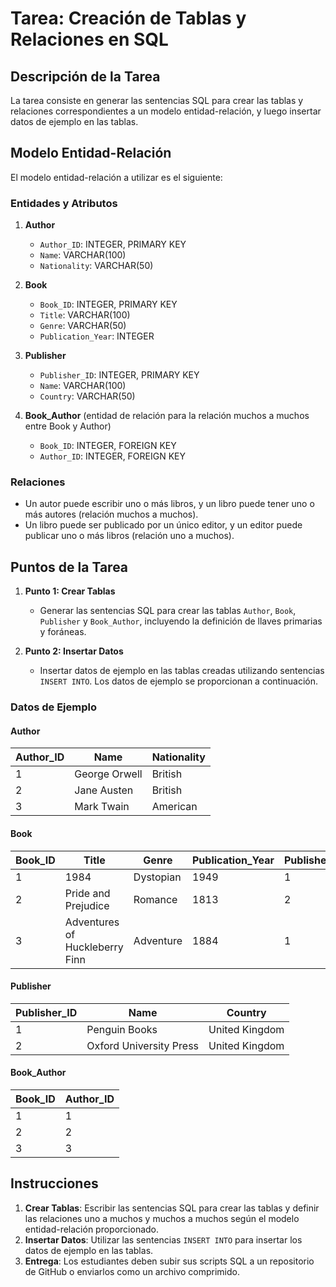 # Tarea: Creación de Tablas y Relaciones en SQL

## Descripción de la Tarea
La tarea consiste en generar las sentencias SQL para crear las tablas y relaciones correspondientes a un modelo entidad-relación, y luego insertar datos de ejemplo en las tablas.

## Modelo Entidad-Relación
El modelo entidad-relación a utilizar es el siguiente:

### Entidades y Atributos

1. **Author**
   - `Author_ID`: INTEGER, PRIMARY KEY
   - `Name`: VARCHAR(100)
   - `Nationality`: VARCHAR(50)

2. **Book**
   - `Book_ID`: INTEGER, PRIMARY KEY
   - `Title`: VARCHAR(100)
   - `Genre`: VARCHAR(50)
   - `Publication_Year`: INTEGER

3. **Publisher**
   - `Publisher_ID`: INTEGER, PRIMARY KEY
   - `Name`: VARCHAR(100)
   - `Country`: VARCHAR(50)

4. **Book_Author** (entidad de relación para la relación muchos a muchos entre Book y Author)
   - `Book_ID`: INTEGER, FOREIGN KEY
   - `Author_ID`: INTEGER, FOREIGN KEY

### Relaciones

- Un autor puede escribir uno o más libros, y un libro puede tener uno o más autores (relación muchos a muchos).
- Un libro puede ser publicado por un único editor, y un editor puede publicar uno o más libros (relación uno a muchos).

## Puntos de la Tarea

1. **Punto 1: Crear Tablas**
   - Generar las sentencias SQL para crear las tablas `Author`, `Book`, `Publisher` y `Book_Author`, incluyendo la definición de llaves primarias y foráneas.

2. **Punto 2: Insertar Datos**
   - Insertar datos de ejemplo en las tablas creadas utilizando sentencias `INSERT INTO`. Los datos de ejemplo se proporcionan a continuación.

### Datos de Ejemplo

#### Author
| Author_ID | Name          | Nationality |
|-----------|---------------|-------------|
| 1         | George Orwell | British     |
| 2         | Jane Austen   | British     |
| 3         | Mark Twain    | American    |

#### Book
| Book_ID | Title                        | Genre      | Publication_Year | Publisher_ID |
|---------|------------------------------|------------|------------------|--------------|
| 1       | 1984                         | Dystopian  | 1949             | 1            |
| 2       | Pride and Prejudice          | Romance    | 1813             | 2            |
| 3       | Adventures of Huckleberry Finn | Adventure  | 1884             | 1            |

#### Publisher
| Publisher_ID | Name                    | Country        |
|--------------|-------------------------|----------------|
| 1            | Penguin Books           | United Kingdom |
| 2            | Oxford University Press | United Kingdom |

#### Book_Author
| Book_ID | Author_ID |
|---------|-----------|
| 1       | 1         |
| 2       | 2         |
| 3       | 3         |

## Instrucciones
1. **Crear Tablas**: Escribir las sentencias SQL para crear las tablas y definir las relaciones uno a muchos y muchos a muchos según el modelo entidad-relación proporcionado.
2. **Insertar Datos**: Utilizar las sentencias `INSERT INTO` para insertar los datos de ejemplo en las tablas.
3. **Entrega**: Los estudiantes deben subir sus scripts SQL a un repositorio de GitHub o enviarlos como un archivo comprimido.
